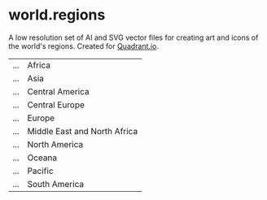 world.regions
=============

A low resolution set of AI and SVG vector files for creating art and icons of the world's regions. Created for [Quadrant.io](http://www.quadrant.io "Quadrant.io").

<table>
    <tr>
        <td>...</td>
        <td>Africa</td>
    </tr>
    <tr>
        <td>...</td>
        <td>Asia</td>
    </tr>
    <tr>
        <td>...</td>
        <td>Central America</td>
    </tr>
    <tr>
        <td>...</td>
        <td>Central Europe</td>
    </tr>
    <tr>
        <td>...</td>
        <td>Europe</td>
    </tr>
    <tr>
        <td>...</td>
        <td>Middle East and North Africa</td>
    </tr>
    <tr>
        <td>...</td>
        <td>North America</td>
    </tr>
    <tr>
        <td>...</td>
        <td>Oceana</td>
    </tr>
    <tr>
        <td>...</td>
        <td>Pacific</td>
    </tr>
    <tr>
        <td>...</td>
        <td>South America</td>
    </tr>
</table>
